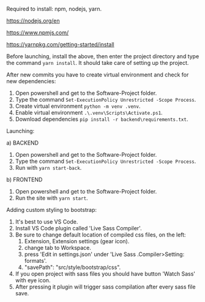 Required to install: npm, nodejs, yarn.

https://nodejs.org/en

https://www.npmjs.com/

https://yarnpkg.com/getting-started/install

Before launching, install the above, then enter the project directory and type the command `yarn install`. It should take care of setting up the project.

After new commits you have to create virtual environment and check for new dependencies:
1.    Open powershell and get to the Software-Project folder.
2.    Type the command `Set-ExecutionPolicy Unrestricted -Scope Process`.
3.    Create virtual environment `python -m venv .venv`.
4.    Enable virtual environment `.\.venv\Scripts\Activate.ps1`.
5.    Download dependencies `pip install -r backend\requirements.txt`.

Launching:

a) BACKEND
1.    Open powershell and get to the Software-Project folder.
2.    Type the command `Set-ExecutionPolicy Unrestricted -Scope Process`.
3.    Run with `yarn start-back`.

b) FRONTEND
1.    Open powershell and get to the Software-Project folder.
2.    Run the site with `yarn start`.

Adding custom styling to bootstrap:
1. It's best to use VS Code.
2. Install VS Code plugin called 'Live Sass Compiler'.
3. Be sure to change default location of compiled css files, on the left: 
    1. Extension, Extension settings (gear icon).
    2. change tab to Workspace.
    3. press 'Edit in settings.json' under 'Live Sass .Compiler>Setting: formats'.
    4. "savePath": "src/style/bootstrap/css".
4. If you open project with sass files you should have button 'Watch Sass' with eye icon.
5. After pressing it plugin will trigger sass compilation after every sass file save.
